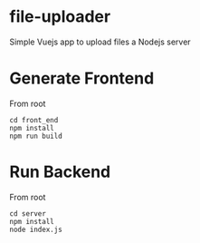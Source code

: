 # file-uploader

Simple Vuejs app to upload files a Nodejs server

# Generate Frontend

From root

```
cd front_end
npm install
npm run build
```

# Run Backend

From root

```
cd server
npm install
node index.js
```
